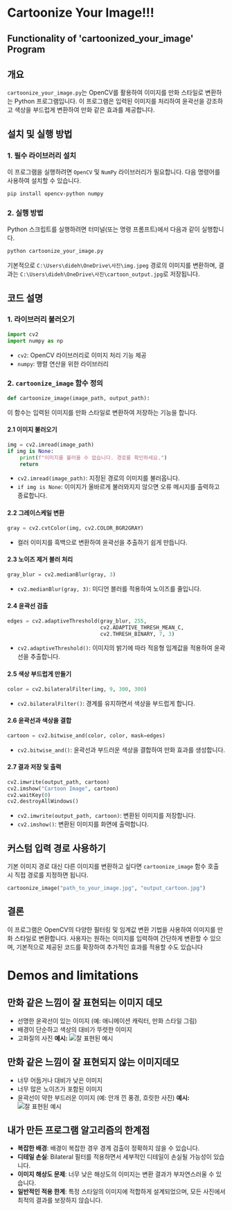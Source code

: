 # Cartoonize Your Image!!!
## Functionality of 'cartoonized_your_image' Program

## 개요
`cartoonize_your_image.py`는 OpenCV를 활용하여 이미지를 만화 스타일로 변환하는 Python 프로그램입니다. 이 프로그램은 입력된 이미지를 처리하여 윤곽선을 강조하고 색상을 부드럽게 변환하여 만화 같은 효과를 제공합니다.

## 설치 및 실행 방법
### 1. 필수 라이브러리 설치
이 프로그램을 실행하려면 `OpenCV` 및 `NumPy` 라이브러리가 필요합니다. 다음 명령어를 사용하여 설치할 수 있습니다.
```sh
pip install opencv-python numpy
```

### 2. 실행 방법
Python 스크립트를 실행하려면 터미널(또는 명령 프롬프트)에서 다음과 같이 실행합니다.
```sh
python cartoonize_your_image.py
```
기본적으로 `C:\Users\dideh\OneDrive\사진\img.jpeg` 경로의 이미지를 변환하며, 결과는 `C:\Users\dideh\OneDrive\사진\cartoon_output.jpg`로 저장됩니다.

## 코드 설명

### 1. 라이브러리 불러오기
```python
import cv2
import numpy as np
```
- `cv2`: OpenCV 라이브러리로 이미지 처리 기능 제공
- `numpy`: 행렬 연산을 위한 라이브러리

### 2. `cartoonize_image` 함수 정의
```python
def cartoonize_image(image_path, output_path):
```
이 함수는 입력된 이미지를 만화 스타일로 변환하여 저장하는 기능을 합니다.

#### 2.1 이미지 불러오기
```python
img = cv2.imread(image_path)
if img is None:
    print(f"이미지를 불러올 수 없습니다. 경로를 확인하세요.")
    return
```
- `cv2.imread(image_path)`: 지정된 경로의 이미지를 불러옵니다.
- `if img is None`: 이미지가 올바르게 불러와지지 않으면 오류 메시지를 출력하고 종료합니다.

#### 2.2 그레이스케일 변환
```python
gray = cv2.cvtColor(img, cv2.COLOR_BGR2GRAY)
```
- 컬러 이미지를 흑백으로 변환하여 윤곽선을 추출하기 쉽게 만듭니다.

#### 2.3 노이즈 제거 블러 처리
```python
gray_blur = cv2.medianBlur(gray, 3)
```
- `cv2.medianBlur(gray, 3)`: 미디언 블러를 적용하여 노이즈를 줄입니다.

#### 2.4 윤곽선 검출
```python
edges = cv2.adaptiveThreshold(gray_blur, 255,
                              cv2.ADAPTIVE_THRESH_MEAN_C,
                              cv2.THRESH_BINARY, 7, 3)
```
- `cv2.adaptiveThreshold()`: 이미지의 밝기에 따라 적응형 임계값을 적용하여 윤곽선을 추출합니다.

#### 2.5 색상 부드럽게 만들기
```python
color = cv2.bilateralFilter(img, 9, 300, 300)
```
- `cv2.bilateralFilter()`: 경계를 유지하면서 색상을 부드럽게 합니다.

#### 2.6 윤곽선과 색상을 결합
```python
cartoon = cv2.bitwise_and(color, color, mask=edges)
```
- `cv2.bitwise_and()`: 윤곽선과 부드러운 색상을 결합하여 만화 효과를 생성합니다.

#### 2.7 결과 저장 및 출력
```python
cv2.imwrite(output_path, cartoon)
cv2.imshow("Cartoon Image", cartoon)
cv2.waitKey(0)
cv2.destroyAllWindows()
```
- `cv2.imwrite(output_path, cartoon)`: 변환된 이미지를 저장합니다.
- `cv2.imshow()`: 변환된 이미지를 화면에 출력합니다.

## 커스텀 입력 경로 사용하기
기본 이미지 경로 대신 다른 이미지를 변환하고 싶다면 `cartoonize_image` 함수 호출 시 직접 경로를 지정하면 됩니다.
```python
cartoonize_image("path_to_your_image.jpg", "output_cartoon.jpg")
```

## 결론
이 프로그램은 OpenCV의 다양한 필터링 및 임계값 변환 기법을 사용하여 이미지를 만화 스타일로 변환합니다. 사용자는 원하는 이미지를 입력하여 간단하게 변환할 수 있으며, 기본적으로 제공된 코드를 확장하여 추가적인 효과를 적용할 수도 있습니다




# Demos and limitations
## 만화 같은 느낌이 잘 표현되는 이미지 데모 
- 선명한 윤곽선이 있는 이미지 (예: 애니메이션 캐릭터, 만화 스타일 그림)
- 배경이 단순하고 색상의 대비가 뚜렷한 이미지
- 고화질의 사진
**예시:**
![잘 표현된 예시](demo_good.jpg)

## 만화 같은 느낌이 잘 표현되지 않는 이미지데모
- 너무 어둡거나 대비가 낮은 이미지
- 너무 많은 노이즈가 포함된 이미지
- 윤곽선이 약한 부드러운 이미지 (예: 안개 낀 풍경, 흐릿한 사진)
**예시:**
![잘 표현된 예시](demo_bad.jpg)

## 내가 만든 프로그램 알고리즘의 한계점

- **복잡한 배경**: 배경이 복잡한 경우 경계 검출이 정확하지 않을 수 있습니다.
- **디테일 손실**: Bilateral 필터를 적용하면서 세부적인 디테일이 손실될 가능성이 있습니다.
- **이미지 해상도 문제**: 너무 낮은 해상도의 이미지는 변환 결과가 부자연스러울 수 있습니다.
- **일반적인 적용 한계**: 특정 스타일의 이미지에 적합하게 설계되었으며, 모든 사진에서 최적의 결과를 보장하지 않습니다.




